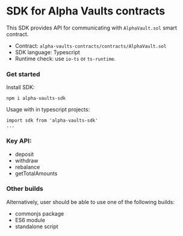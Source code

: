 # SDK for Alpha Vaults contracts

This SDK provides API for communicating with `AlphaVault.sol` smart contract.

- Contract: `alpha-vaults-contracts/contracts/AlphaVault.sol`
- SDK language: Typescript
- Runtime check: use `io-ts` or `ts-runtime`.

### Get started

Install SDK:
```
npm i alpha-vaults-sdk
```

Usage with in typescript projects:
```
import sdk from 'alpha-vaults-sdk'
...

```

### Key API:

- deposit
- withdraw
- rebalance
- getTotalAmounts

### Other builds

Alternatively, user should be able to use one of the following builds:
- commonjs package
- ES6 module
- standalone script

